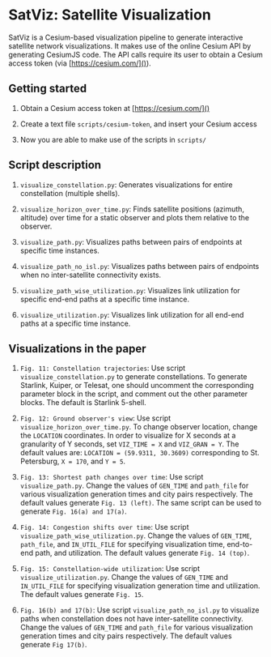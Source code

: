 # SatViz: Satellite Visualization

SatViz is a Cesium-based visualization pipeline to generate interactive
satellite network visualizations. It makes use of the online Cesium API
by generating CesiumJS code. The API calls require its user to obtain 
a Cesium access token (via [https://cesium.com/]()).

## Getting started

1. Obtain a Cesium access token at [https://cesium.com/]()

2. Create a text file `scripts/cesium-token`, and insert your Cesium access 

3. Now you are able to make use of the scripts in `scripts/`


## Script description

1. `visualize_constellation.py`: Generates visualizations for entire constellation (multiple shells).

2. `visualize_horizon_over_time.py`: Finds satellite positions (azimuth, altitude) over time for a static observer and plots them relative to the observer.

3. `visualize_path.py`: Visualizes paths between pairs of endpoints at specific time instances.

4. `visualize_path_no_isl.py`: Visualizes paths between pairs of endpoints when no inter-satellite connectivity exists.

5. `visualize_path_wise_utilization.py`: Visualizes link utilization for specific end-end paths at a specific time instance.

6. `visualize_utilization.py`: Visualizes link utilization for all end-end paths at a specific time instance.

## Visualizations in the paper

1. `Fig. 11: Constellation trajectories`: Use script `visualize_constellation.py` to generate constellations. To generate Starlink, Kuiper, or Telesat, one should uncomment the corresponding parameter block in the script, and comment out the other parameter blocks. The default is Starlink 5-shell.

2. `Fig. 12: Ground observer's view`: Use script `visualize_horizon_over_time.py`. To change observer location, change the `LOCATION` coordinates. In order to visualize for X seconds at a granularity of Y seconds, set `VIZ_TIME = X` and `VIZ_GRAN = Y`. The default values are: `LOCATION = (59.9311, 30.3609)` corresponding to St. Petersburg, `X = 170`, and `Y = 5`.

3. `Fig. 13: Shortest path changes over time`: Use script `visualize_path.py`. Change the values of `GEN_TIME` and `path_file` for various visualization generation times and city pairs respectively. The default values generate `Fig. 13 (left)`. The same script can be used to generate `Fig. 16(a) and 17(a)`.

4. `Fig. 14: Congestion shifts over time`: Use script `visualize_path_wise_utilization.py`. Change the values of `GEN_TIME`, `path_file`, and `IN_UTIL_FILE` for specifying visualization time, end-to-end path, and utilization. The default values generate `Fig. 14 (top)`.

5. `Fig. 15: Constellation-wide utilization`: Use script `visualize_utilization.py`. Change the values of `GEN_TIME` and `IN_UTIL_FILE` for specifying visualization generation time and utilization. The default values generate `Fig. 15`.

6. `Fig. 16(b) and 17(b)`: Use script `visualize_path_no_isl.py` to visualize paths when constellation does not have inter-satellite connectivity. Change the values of `GEN_TIME` and `path_file` for various visualization generation times and city pairs respectively. The default values generate `Fig 17(b)`.
